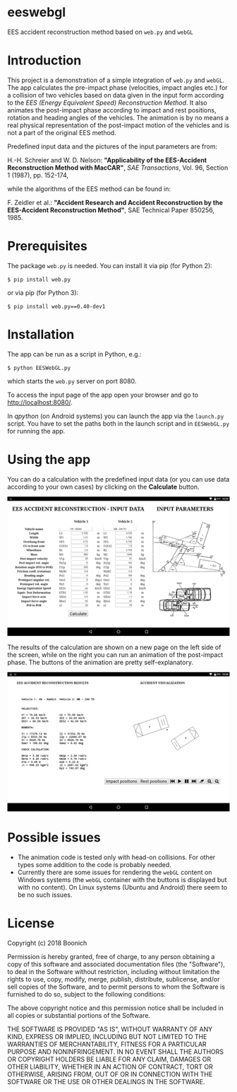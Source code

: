 # eeswebgl
EES accident reconstruction method based on `web.py` and `webGL`

# Introduction

This project is a demonstration of a simple integration of `web.py` and `webGL`. The app calculates the pre-impact phase (velocities, impact angles etc.) for a collision of two vehicles based on data given in the input form according to the *EES (Energy Equivalent Speed) Reconstruction Method*. It also animates the post-impact phase according to impact and rest positions, rotation and heading angles of the vehicles. The animation is by no means a real physical representation of the post-impact motion of the vehicles and is not a part of the original EES method.

Predefined input data and the pictures of the input parameters are from:

H.-H. Schreier and W. D. Nelson: **"Applicability of the EES-Accident Reconstruction Method with MacCAR"**, *SAE Transactions*, Vol. 96, Section 1 (1987), pp. 152-174,

while the algorithms of the EES method can be found in:

F. Zeidler et al.: **"Accident Research and Accident Reconstruction by the EES-Accident Reconstruction Method"**, SAE Technical Paper 850256, 1985.

# Prerequisites

The package `web.py` is needed. You can install it via pip (for Python 2):
```
$ pip install web.py
```
or via pip (for Python 3):
```
$ pip install web.py==0.40-dev1
```

# Installation

The app can be run as a script in Python, e.g.:
```
$ python EESWebGL.py
```
which starts the `web.py` server on port 8080.

To access the input page of the app open your browser and go to [http://localhost:8080/](http://localhost:8080/).

In *qpython* (on Android systems) you can launch the app via the `launch.py` script. You have to set the paths both in the launch script and in `EESWebGL.py` for running the app.

# Using the app

You can do a calculation with the predefined input data (or you can use data according to your own cases) by clicking on the **Calculate** button.

![input](screenshots/input.png)

The results of the calculation are shown on a new page on the left side of the screen, while on the right you can run an animation of the post-impact phase. The buttons of the animation are pretty self-explanatory.

![results](screenshots/results.png)

# Possible issues

- The animation code is tested only with head-on collisions. For other types some addition to the code is probably needed.
- Currently there are some issues for rendering the `webGL` content on Windows systems (the `webGL` container with the buttons is displayed but with no content). On Linux systems (Ubuntu and Android) there seem to be no such issues.


# License

Copyright (c) 2018 Boonich

Permission is hereby granted, free of charge, to any person obtaining a copy
of this software and associated documentation files (the "Software"), to deal
in the Software without restriction, including without limitation the rights
to use, copy, modify, merge, publish, distribute, sublicense, and/or sell
copies of the Software, and to permit persons to whom the Software is
furnished to do so, subject to the following conditions:

The above copyright notice and this permission notice shall be included in all
copies or substantial portions of the Software.

THE SOFTWARE IS PROVIDED "AS IS", WITHOUT WARRANTY OF ANY KIND, EXPRESS OR
IMPLIED, INCLUDING BUT NOT LIMITED TO THE WARRANTIES OF MERCHANTABILITY,
FITNESS FOR A PARTICULAR PURPOSE AND NONINFRINGEMENT. IN NO EVENT SHALL THE
AUTHORS OR COPYRIGHT HOLDERS BE LIABLE FOR ANY CLAIM, DAMAGES OR OTHER
LIABILITY, WHETHER IN AN ACTION OF CONTRACT, TORT OR OTHERWISE, ARISING FROM,
OUT OF OR IN CONNECTION WITH THE SOFTWARE OR THE USE OR OTHER DEALINGS IN THE
SOFTWARE.
